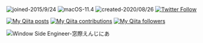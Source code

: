 ![joined-2015/9/24](https://img.shields.io/badge/joined-2015/9/24-brightgreen) ![macOS-11.4](https://img.shields.io/badge/macOS-11.4-brightgreen) ![created-2020/08/26](https://img.shields.io/badge/created-2020/08/26-brightgreen)  [![Twitter Follow](https://img.shields.io/twitter/follow/JmzSpR?label=%40JmzSpR&style=social)](https://twitter.com/JmzSpR)

[![My Qiita posts](https://qiita-badge.apiapi.app/s/JmzSpR/posts.svg)](http://qiita.com/JmzSpR) [![My Qiita contributions](https://qiita-badge.apiapi.app/s/JmzSpR/contributions.svg)](http://qiita.com/JmzSpR) [![My Qiita followers](https://qiita-badge.apiapi.app/s/JmzSpR/followers.svg)](http://qiita.com/JmzSpR)

![Window Side Engineer-窓際えんじにあ](https://img.shields.io/badge/Window%20Side%20Engineer-窓際えんじにあ-brightgreen)
